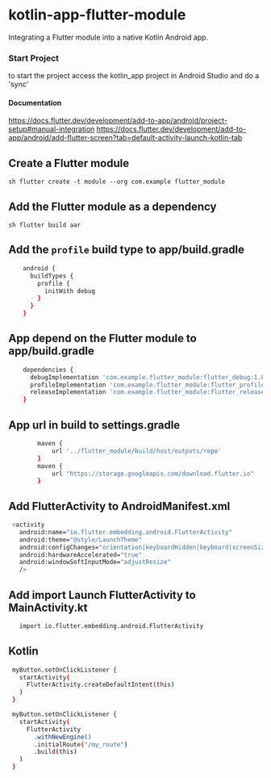 # kotlin-app-flutter-module
Integrating a Flutter module into a native Kotlin Android app.

### Start Project
to start the project access the kotlin_app project in Android Studio and do a 'sync'

#### Documentation
https://docs.flutter.dev/development/add-to-app/android/project-setup#manual-integration
https://docs.flutter.dev/development/add-to-app/android/add-flutter-screen?tab=default-activity-launch-kotlin-tab

## Create a Flutter module
```sh flutter create -t module --org com.example flutter_module```

## Add the Flutter module as a dependency
```sh flutter build aar```

## Add the `profile` build type to app/build.gradle
```sh
    android {
      buildTypes {
        profile {
          initWith debug
        }
      }
    }
```

## App depend on the Flutter module to app/build.gradle
```sh
    dependencies {
      debugImplementation 'com.example.flutter_module:flutter_debug:1.0'
      profileImplementation 'com.example.flutter_module:flutter_profile:1.0'
      releaseImplementation 'com.example.flutter_module:flutter_release:1.0'
    }
```

## App url in build to settings.gradle
```sh
        maven {
            url '../flutter_module/build/host/outputs/repo'
        }
        maven {
            url "https://storage.googleapis.com/download.flutter.io"
        }
```

## Add FlutterActivity to AndroidManifest.xml
```sh
 <activity
   android:name="io.flutter.embedding.android.FlutterActivity"
   android:theme="@style/LaunchTheme"
   android:configChanges="orientation|keyboardHidden|keyboard|screenSize|locale|layoutDirection|fontScale|screenLayout|density|uiMode"
   android:hardwareAccelerated="true"
   android:windowSoftInputMode="adjustResize"
   />
```

## Add import Launch FlutterActivity to MainActivity.kt
```sh
   import io.flutter.embedding.android.FlutterActivity
```

## Kotlin
```sh
 myButton.setOnClickListener {
   startActivity(
     FlutterActivity.createDefaultIntent(this)
   )
 }
```

```sh
 myButton.setOnClickListener {
   startActivity(
     FlutterActivity
       .withNewEngine()
       .initialRoute("/my_route")
       .build(this)
   )
 }
```
